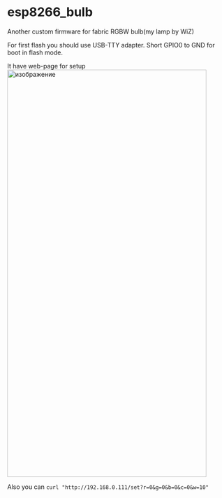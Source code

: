 # esp8266_bulb
Another custom firmware for fabric RGBW bulb(my lamp by WiZ)

For first flash you should use USB-TTY adapter. Short GPIO0 to GND for boot in flash mode.

It have web-page for setup
<img width="456" height="933" alt="изображение" src="https://github.com/user-attachments/assets/9487a8f4-b9f2-4da6-a716-35f7bef6b011" />

Also you can `curl "http://192.168.0.111/set?r=0&g=0&b=0&c=0&w=10"`
